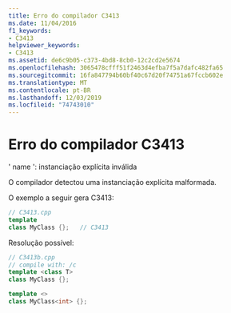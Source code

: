 ```yaml
---
title: Erro do compilador C3413
ms.date: 11/04/2016
f1_keywords:
- C3413
helpviewer_keywords:
- C3413
ms.assetid: de6c9b05-c373-4bd8-8cb0-12c2cd2e5674
ms.openlocfilehash: 3065478cfff51f2463d4efba7f5a7dafc482fa65
ms.sourcegitcommit: 16fa847794b60bf40c67d20f74751a67fccb602e
ms.translationtype: MT
ms.contentlocale: pt-BR
ms.lasthandoff: 12/03/2019
ms.locfileid: "74743010"
---
```

# <a name="compiler-error-c3413"></a>Erro do compilador C3413

' name ': instanciação explícita inválida

O compilador detectou uma instanciação explícita malformada.

O exemplo a seguir gera C3413:

```cpp
// C3413.cpp
template
class MyClass {};   // C3413
```

Resolução possível:

```cpp
// C3413b.cpp
// compile with: /c
template <class T>
class MyClass {};

template <>
class MyClass<int> {};
```
